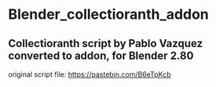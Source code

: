 # Blender_collectioranth_addon
## Collectioranth script by Pablo Vazquez converted to addon, for Blender 2.80

original script file:
https://pastebin.com/B6eTpKcb
